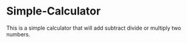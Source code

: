 # Simple-Calculator
This is a simple calculator that will add subtract divide or multiply two numbers.
